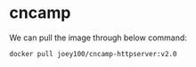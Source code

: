 # cncamp

We can pull the image through below command:
```shell
docker pull joey100/cncamp-httpserver:v2.0
```